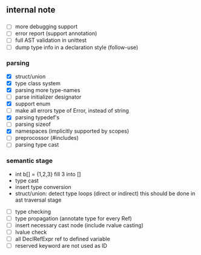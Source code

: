 ## internal note

### 
+ [ ] more debugging support
+ [ ] error report (support annotation)
+ [ ] full AST validation in unittest
+ [ ] dump type info in a declaration style (follow-use)

### parsing
+ [x] struct/union
+ [x] type class system
+ [x] parsing more type-names
+ [ ] parse initializer designator 
+ [x] support enum
+ [ ] make all errors type of Error, instead of string
+ [x] parsing typedef's
+ [ ] parsing sizeof
+ [x] namespaces (implicitly supported by scopes)
+ [ ] preprocossor (#includes)
+ [ ] parsing type cast

### semantic stage

+ int b[] = {1,2,3}
fill 3 into []
+ type cast
+ insert type conversion
+ struct/union: detect type loops (direct or indirect)
    this should be done in ast traversal stage
+ [ ] type checking
+ [ ] type propagation (annotate type for every Ref)
+ [ ] insert necessary cast node (include rvalue casting)
+ [ ] lvalue check
+ [ ] all DeclRefExpr ref to defined variable
+ [ ] reserved keyword are not used as ID
